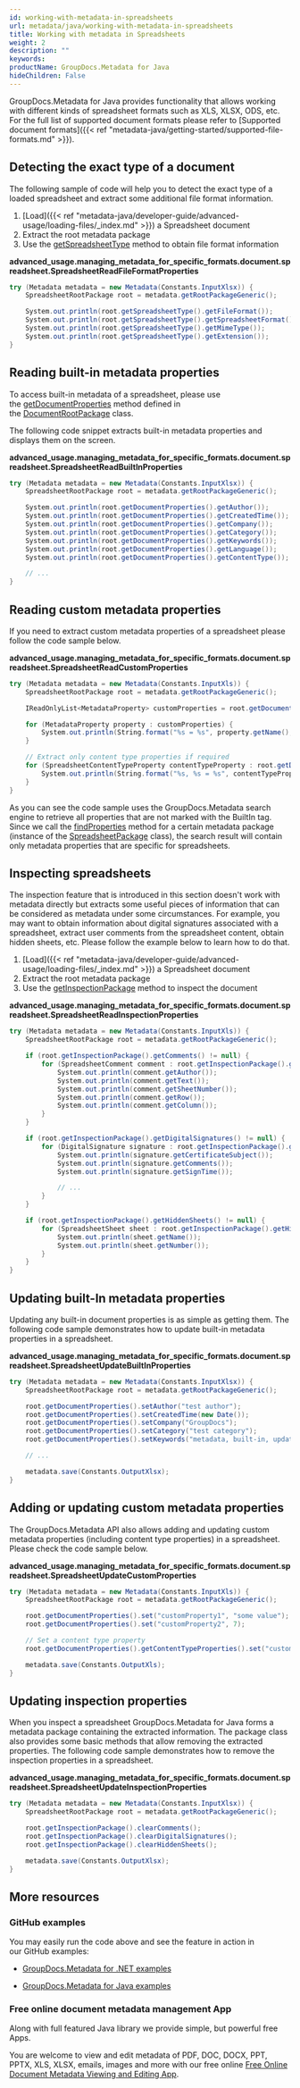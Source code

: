 ```yaml
---
id: working-with-metadata-in-spreadsheets
url: metadata/java/working-with-metadata-in-spreadsheets
title: Working with metadata in Spreadsheets
weight: 2
description: ""
keywords: 
productName: GroupDocs.Metadata for Java
hideChildren: False
---
```

GroupDocs.Metadata for Java provides functionality that allows working with different kinds of spreadsheet formats such as XLS, XLSX, ODS, etc. For the full list of supported document formats please refer to [Supported document formats]({{< ref "metadata-java/getting-started/supported-file-formats.md" >}}).

## Detecting the exact type of a document

The following sample of code will help you to detect the exact type of a loaded spreadsheet and extract some additional file format information.

1.  [Load]({{< ref "metadata-java/developer-guide/advanced-usage/loading-files/_index.md" >}}) a Spreadsheet document
2.  Extract the root metadata package
3.  Use the [getSpreadsheetType](https://apireference.groupdocs.com/metadata/java/com.groupdocs.metadata.core/SpreadsheetRootPackage#getSpreadsheetType()) method to obtain file format information

**advanced\_usage.managing\_metadata\_for\_specific\_formats.document.spreadsheet.SpreadsheetReadFileFormatProperties**

```csharp
try (Metadata metadata = new Metadata(Constants.InputXlsx)) {
	SpreadsheetRootPackage root = metadata.getRootPackageGeneric();

	System.out.println(root.getSpreadsheetType().getFileFormat());
	System.out.println(root.getSpreadsheetType().getSpreadsheetFormat());
	System.out.println(root.getSpreadsheetType().getMimeType());
	System.out.println(root.getSpreadsheetType().getExtension());
}
```

## Reading built-in metadata properties

To access built-in metadata of a spreadsheet, please use the [getDocumentProperties](https://apireference.groupdocs.com/metadata/java/com.groupdocs.metadata.core/DocumentRootPackage#getDocumentProperties()) method defined in the [DocumentRootPackage](https://apireference.groupdocs.com/metadata/java/com.groupdocs.metadata.core/DocumentRootPackage) class.

The following code snippet extracts built-in metadata properties and displays them on the screen.

**advanced\_usage.managing\_metadata\_for\_specific\_formats.document.spreadsheet.SpreadsheetReadBuiltInProperties**

```csharp
try (Metadata metadata = new Metadata(Constants.InputXlsx)) {
	SpreadsheetRootPackage root = metadata.getRootPackageGeneric();

	System.out.println(root.getDocumentProperties().getAuthor());
	System.out.println(root.getDocumentProperties().getCreatedTime());
	System.out.println(root.getDocumentProperties().getCompany());
	System.out.println(root.getDocumentProperties().getCategory());
	System.out.println(root.getDocumentProperties().getKeywords());
	System.out.println(root.getDocumentProperties().getLanguage());
	System.out.println(root.getDocumentProperties().getContentType());

	// ... 
}
```

## Reading custom metadata properties

If you need to extract custom metadata properties of a spreadsheet please follow the code sample below.

**advanced\_usage.managing\_metadata\_for\_specific\_formats.document.spreadsheet.SpreadsheetReadCustomProperties**

```csharp
try (Metadata metadata = new Metadata(Constants.InputXls)) {
    SpreadsheetRootPackage root = metadata.getRootPackageGeneric();

    IReadOnlyList<MetadataProperty> customProperties = root.getDocumentProperties().findProperties(new ContainsTagSpecification(Tags.getDocument().getBuiltIn()).not());

    for (MetadataProperty property : customProperties) {
        System.out.println(String.format("%s = %s", property.getName(), property.getValue()));
    }

    // Extract only content type properties if required
    for (SpreadsheetContentTypeProperty contentTypeProperty : root.getDocumentProperties().getContentTypeProperties().toList()) {
        System.out.println(String.format("%s, %s = %s", contentTypeProperty.getSpreadsheetPropertyType(), contentTypeProperty.getName(), contentTypeProperty.getSpreadsheetPropertyValue()));
    }
}
```

As you can see the code sample uses the GroupDocs.Metadata search engine to retrieve all properties that are not marked with the BuiltIn tag. Since we call the [findProperties](https://apireference.groupdocs.com/metadata/java/com.groupdocs.metadata.core/MetadataPackage#findProperties(com.groupdocs.metadata.search.Specification)) method for a certain metadata package (instance of the [SpreadsheetPackage](https://apireference.groupdocs.com/metadata/java/com.groupdocs.metadata.core/SpreadsheetRootPackage) class), the search result will contain only metadata properties that are specific for spreadsheets. 

## Inspecting spreadsheets

The inspection feature that is introduced in this section doesn't work with metadata directly but extracts some useful pieces of information that can be considered as metadata under some circumstances. For example, you may want to obtain information about digital signatures associated with a spreadsheet, extract user comments from the spreadsheet content, obtain hidden sheets, etc. Please follow the example below to learn how to do that.

1.  [Load]({{< ref "metadata-java/developer-guide/advanced-usage/loading-files/_index.md" >}}) a Spreadsheet document
2.  Extract the root metadata package
3.  Use the [getInspectionPackage](https://apireference.groupdocs.com/metadata/java/com.groupdocs.metadata.core/SpreadsheetRootPackage#getInspectionPackage()) method to inspect the document

**advanced\_usage.managing\_metadata\_for\_specific\_formats.document.spreadsheet.SpreadsheetReadInspectionProperties**

```csharp
try (Metadata metadata = new Metadata(Constants.InputXls)) {
	SpreadsheetRootPackage root = metadata.getRootPackageGeneric();

	if (root.getInspectionPackage().getComments() != null) {
		for (SpreadsheetComment comment : root.getInspectionPackage().getComments()) {
			System.out.println(comment.getAuthor());
			System.out.println(comment.getText());
			System.out.println(comment.getSheetNumber());
			System.out.println(comment.getRow());
			System.out.println(comment.getColumn());
		}
	}

	if (root.getInspectionPackage().getDigitalSignatures() != null) {
		for (DigitalSignature signature : root.getInspectionPackage().getDigitalSignatures()) {
			System.out.println(signature.getCertificateSubject());
			System.out.println(signature.getComments());
			System.out.println(signature.getSignTime());

			// ...
		}
	}

	if (root.getInspectionPackage().getHiddenSheets() != null) {
		for (SpreadsheetSheet sheet : root.getInspectionPackage().getHiddenSheets()) {
			System.out.println(sheet.getName());
			System.out.println(sheet.getNumber());
		}
	}
}
```

## Updating built-In metadata properties

Updating any built-in document properties is as simple as getting them. The following code sample demonstrates how to update built-in metadata properties in a spreadsheet.

**advanced\_usage.managing\_metadata\_for\_specific\_formats.document.spreadsheet.SpreadsheetUpdateBuiltInProperties**

```csharp
try (Metadata metadata = new Metadata(Constants.InputXlsx)) {
	SpreadsheetRootPackage root = metadata.getRootPackageGeneric();

	root.getDocumentProperties().setAuthor("test author");
	root.getDocumentProperties().setCreatedTime(new Date());
	root.getDocumentProperties().setCompany("GroupDocs");
	root.getDocumentProperties().setCategory("test category");
	root.getDocumentProperties().setKeywords("metadata, built-in, update");

	// ... 

	metadata.save(Constants.OutputXlsx);
}
```

## Adding or updating custom metadata properties

The GroupDocs.Metadata API also allows adding and updating custom metadata properties (including content type properties) in a spreadsheet. Please check the code sample below.

**advanced\_usage.managing\_metadata\_for\_specific\_formats.document.spreadsheet.SpreadsheetUpdateCustomProperties**

```csharp
try (Metadata metadata = new Metadata(Constants.InputXls)) {
	SpreadsheetRootPackage root = metadata.getRootPackageGeneric();

	root.getDocumentProperties().set("customProperty1", "some value");
	root.getDocumentProperties().set("customProperty2", 7);

	// Set a content type property
	root.getDocumentProperties().getContentTypeProperties().set("customContentTypeProperty", "custom value");

	metadata.save(Constants.OutputXls);
}
```

## Updating inspection properties

When you inspect a spreadsheet GroupDocs.Metadata for Java forms a metadata package containing the extracted information. The package class also provides some basic methods that allow removing the extracted properties. The following code sample demonstrates how to remove the inspection properties in a spreadsheet.

**advanced\_usage.managing\_metadata\_for\_specific\_formats.document.spreadsheet.SpreadsheetUpdateInspectionProperties**

```csharp
try (Metadata metadata = new Metadata(Constants.InputXlsx)) {
	SpreadsheetRootPackage root = metadata.getRootPackageGeneric();

	root.getInspectionPackage().clearComments();
	root.getInspectionPackage().clearDigitalSignatures();
	root.getInspectionPackage().clearHiddenSheets();

	metadata.save(Constants.OutputXlsx);
}
```

## More resources

### GitHub examples

You may easily run the code above and see the feature in action in our GitHub examples:

*   [GroupDocs.Metadata for .NET examples](https://github.com/groupdocs-metadata/GroupDocs.Metadata-for-.NET)
    
*   [GroupDocs.Metadata for Java examples](https://github.com/groupdocs-metadata/GroupDocs.Metadata-for-Java)
    

### Free online document metadata management App

Along with full featured Java library we provide simple, but powerful free Apps.

You are welcome to view and edit metadata of PDF, DOC, DOCX, PPT, PPTX, XLS, XLSX, emails, images and more with our free online [Free Online Document Metadata Viewing and Editing App](https://products.groupdocs.app/metadata).
